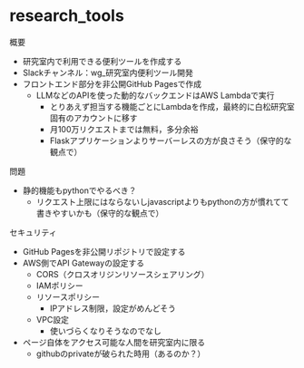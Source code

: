 # research_tools

概要
- 研究室内で利用できる便利ツールを作成する
- Slackチャンネル：wg_研究室内便利ツール開発
- フロントエンド部分を非公開GitHub Pagesで作成
  - LLMなどのAPIを使った動的なバックエンドはAWS Lambdaで実行
    - とりあえず担当する機能ごとにLambdaを作成，最終的に白松研究室固有のアカウントに移す
    - 月100万リクエストまでは無料，多分余裕
    - Flaskアプリケーションよりサーバーレスの方が良さそう（保守的な観点で）


問題
- 静的機能もpythonでやるべき？
  - リクエスト上限にはならないしjavascriptよりもpythonの方が慣れてて書きやすいかも（保守的な観点で）


セキュリティ
- GitHub Pagesを非公開リポジトリで設定する
- AWS側でAPI Gatewayの設定する
  - CORS（クロスオリジンリソースシェアリング）
  - IAMポリシー
  - リソースポリシー
    - IPアドレス制限，設定がめんどそう
  - VPC設定
    - 使いづらくなりそうなのでなし
- ページ自体をアクセス可能な人間を研究室内に限る
  - githubのprivateが破られた時用（あるのか？）
